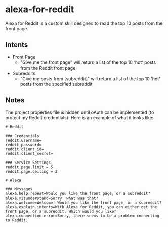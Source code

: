 # alexa-for-reddit

Alexa for Reddit is a custom skill designed to read the top 10
posts from the front page. 

## Intents
* Front Page
    * "Give me the front page" will return a list of the top 10 'hot' posts from the Reddit front page
* Subreddits
    * "Give me posts from [subreddit]" will return a list of the top 10 'hot' posts from the specified subreddit

## Notes

The project properties file is hidden until oAuth can be implemented (to protect my Reddit credentials). Here is an
example of what it looks like:

```
# Reddit
 
### Credentials
reddit.username=
reddit.password=
reddit.client_id=
reddit.client_secret=
 
### Service Settings
reddit.page.limit = 5
reddit.page.ceiling = 2
 
# Alexa
 
### Messages
alexa.help.repeat=Would you like the front page, or a subreddit?
alexa.misunderstand=Sorry, what was that?
alexa.welcome=Welcome! Would you like the front page, or a subreddit?
alexa.explain.intents=With Alexa for Reddit, you can either get the front page, or a subreddit. Which would you like?
alexa.connection.error=Sorry, there seems to be a problem connecting to Reddit.
```